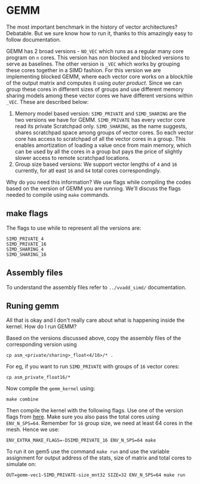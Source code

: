 # GEMM

The most important benchmark in the history of vector architectures? Debatable. But we sure know how to run it, thanks to this amazingly easy to follow documentation.

GEMM has 2 broad versions - `NO_VEC` which runs as a regular many core program on `n` cores. This version has non blocked and blocked versions to serve as baselines. The other version is `_VEC` which works by grouping these cores together in a SIMD fashion. For this version we are implementing blocked GEMM, where each vector core works on a block/tile of the output matrix and computes it using _outer product_. Since we can group these cores in different sizes of groups and use different memory sharing models among these vector cores we have different versions within `_VEC`. These are described below:

1. Memory model based version: `SIMD_PRIVATE` and `SIMD_SHARING` are the two versions we have for GEMM. `SIMD_PRIVATE` has every vector core read its private Scratchpad only. `SIMD_SHARING`, as the name suggests, shares scratchpad space among groups of vector cores. So each vector core has access to scratchpad of all the vector cores in a group. This enables amortization of loading a value once from main memory, which can be used by all the cores in a group but pays the price of slightly slower access to remote scratchpad locations. 
2. Group size based versions: We support vector lengths of `4` and `16` currently, for atl east `16` and `64` total cores correspondingly. 

Why do you need this information? We use flags while compiling the codes based on the version of GEMM you are running. We'll discuss the flags needed to compile using `make` commands. 

## make flags
The flags to use while to represent all the versions are:
```
SIMD_PRIVATE_4
SIMD_PRIVATE_16
SIMD_SHARING_4
SIMD_SHARING_16
```

## Assembly files

To understand the assembly files refer to `../vvadd_simd/` documentation.

## Runing gemm

All that is okay and I don't really care about what is happening inside the kernel. How do I run GEMM?

Based on the versions discussed above, copy the assembly files of the corresponding version using
```
cp asm_<private/sharing>_float<4/16>/* .
```
For eg, if you want to run `SIMD_PRIVATE` with groups of `16` vector cores:
```
cp asm_private_float16/*
```

Now compile the `gemm_kernel` using:
```
make combine
```

Then compile the kernel with the following flags. Use one of the version flags from [here](#make-flags). Make sure you also pass the total cores using `ENV_N_SPS=64`. Remember for  `16` group size, we need at least 64 cores in the mesh. Hence we use:
```
ENV_EXTRA_MAKE_FLAGS=-DSIMD_PRIVATE_16 ENV_N_SPS=64 make
```
To run it on gem5 use the command `make run` and use the variable assignment for output address of the stats, size of matrix and total cores to simulate on:
```
OUT=gemm-vec1-SIMD_PRIVATE-size_mnt32 SIZE=32 ENV_N_SPS=64 make run
```



